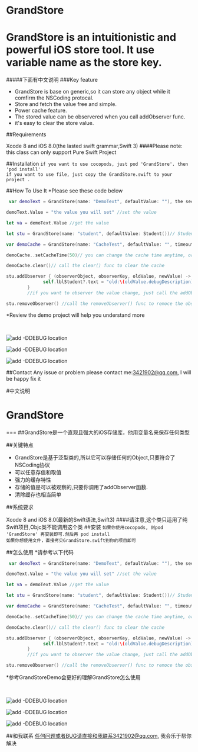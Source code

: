 # GrandStore

GrandStore is an intuitionistic and powerful iOS store tool. It use variable name as the store key.
=== 
#####下面有中文说明
###Key feature

* GrandStore is base on generic,so it can store any object while it comfirm the NSCoding protocal.
* Store and fetch the value free and simple.
* Power cache feature.
* The stored value can be observered when you call addObserver func.
* it's easy to clear the store value.


##Requirements 

Xcode 8 and iOS 8.0(the lasted swift grammar,Swift 3)
####Please note: this class can only support Pure Swift Project

##Installation
`if you want to use cocopods, just pod 'GrandStore'. then 'pod install'`
<br>
`if you want to use file, just copy the GrandStore.swift to your project .`
<br>


##How To Use It 
*Please see these code below
```swift
 var demoText = GrandStore(name: "DemoText", defaultValue: ""), the second para can not be nil, GrandStore must usr it to infer the type.
```
```swift
demoText.Value = "the value you will set" //set the value
```
```swift
let va = demoText.Value //get the value
```
```swift
let stu = GrandStore(name: "student", defaultValue: Student())// Student is a custom cass and it must confirm NSCoding protocal.The set and get process is the same as the DemoText 
```
```swift
var demoCache = GrandStore(name: "CacheTest", defaultValue: "", timeout: 10)//if you want set a value which can expire,just add the timeout para. cache time 
```
```swift
demoCache..setCacheTime(50)// you can change the cache time anytime, or you can set a current GrandStore to cache mode
```
```swift
demoCache.clear()// call the clear() func to clear the cache
```
```swift
stu.addObserver { (observerObject, observerKey, oldValue, newValue) -> Void in
              self.lblStudent?.text = "old:\(oldValue.debugDescription), new:\(newValue.debugDescription)"
        }
        //if you want to observer the value change, just call the addObserver func, and set the block callback
```
```swift
stu.removeObserver() //call the removeObserver() func to remoce the observer
```
*Review the demo project will help you understand more 

<br>

![add -DDEBUG location](https://raw.githubusercontent.com/DuckDeck/GrandStore/master/GrandStoreDemo/Resource/1.png)
<br>

![add -DDEBUG location](https://raw.githubusercontent.com/DuckDeck/GrandStore/master/GrandStoreDemo/Resource/2.png)
<br>

![add -DDEBUG location](https://raw.githubusercontent.com/DuckDeck/GrandStore/master/GrandStoreDemo/Resource/3.png)


##Contact 
Any issue or problem please contact me:3421902@qq.com, I will be happy fix it




#中文说明


# GrandStore
=== 
##GrandStore是一个直观且强大的iOS存储库，他用变量名来保存任何类型

##关键特点
* GrandStore是基于泛型类的,所以它可以存储任何的Object,只要符合了NSCoding协议
* 可以任意存值和取值
* 强力的缓存特性
* 存储的值是可以被观察的,只要你调用了addObserver函数.
* 清除缓存也相当简单

##系统要求 

Xcode 8 and iOS 8.0(最新的Swift语法,Swift3)
####请注意,这个类只适用了纯Swift项目,Objc类不能调用这个类
##安装
`如果你使用cocopods, 则pod 'GrandStore' 再安装即可.然后再 pod install`
<br/>
`如果你想使用文件，直接拷贝GrandStore.swift到你的项目即可`
<br>


##怎么使用
*请参考以下代码 
```swift
 var demoText = GrandStore(name: "DemoText", defaultValue: ""), the second para can not be nil, GrandStore must usr it to infer the type.
```
```swift
demoText.Value = "the value you will set" //set the value
```
```swift
let va = demoText.Value //get the value
```
```swift
let stu = GrandStore(name: "student", defaultValue: Student())// Student is a custom cass and it must confirm NSCoding protocal.The set and get process is the same as the DemoText 
```
```swift
var demoCache = GrandStore(name: "CacheTest", defaultValue: "", timeout: 10)//if you want set a value which can expire,just add the timeout para. cache time 
```
```swift
demoCache..setCacheTime(50)// you can change the cache time anytime, or you can set a current GrandStore to cache mode
```
```swift
demoCache.clear()// call the clear() func to clear the cache
```
```swift
stu.addObserver { (observerObject, observerKey, oldValue, newValue) -> Void in
              self.lblStudent?.text = "old:\(oldValue.debugDescription), new:\(newValue.debugDescription)"
        }
        //if you want to observer the value change, just call the addObserver func, and set the block callback
```
```swift
stu.removeObserver() //call the removeObserver() func to remoce the observer
```
*参考GrandStoreDemo会更好的理解GrandStore怎么使用

<br>

![add -DDEBUG location](https://raw.githubusercontent.com/DuckDeck/GrandStore/master/GrandStoreDemo/Resource/1.png)
<br>

![add -DDEBUG location](https://raw.githubusercontent.com/DuckDeck/GrandStore/master/GrandStoreDemo/Resource/2.png)
<br>

![add -DDEBUG location](https://raw.githubusercontent.com/DuckDeck/GrandStore/master/GrandStoreDemo/Resource/3.png)


##和我联系
任何问题或者BUG请直接和我联系3421902@qq.com, 我会乐于帮你解决
